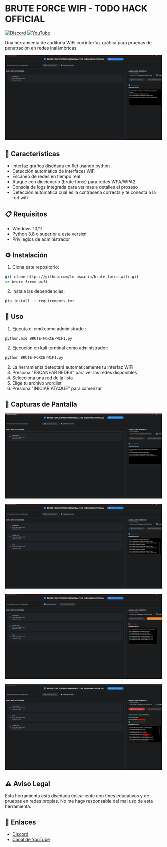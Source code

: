 # BRUTE FORCE WIFI - TODO HACK OFFICIAL

[![Discord](https://img.shields.io/badge/Discord-7289DA?style=for-the-badge&logo=discord&logoColor=white)](https://discord.gg/4svwzsy3UP)
[![YouTube](https://img.shields.io/badge/YouTube-FF0000?style=for-the-badge&logo=youtube&logoColor=white)](https://www.youtube.com/@HANNIBAL_H4X)

Una herramienta de auditoría WiFi con interfaz gráfica para pruebas de penetración en redes inalámbricas.

![Captura del programa](img/inicio.png)

## 🚀 Características

- Interfaz grafica diseñada en flet usando python
- Detección automática de interfaces WiFi
- Escaneo de redes en tiempo real
- Ataque con diccionario (brute force) para redes WPA/WPA2
- Consola de logs integrada para ver mas a detalles el proseso
- Detección automática cual es la contraseña correcta y te conecta a la red wifi

## 📋 Requisitos

- Windows 10/11
- Python 3.8 o superior a esta version
- Privilegios de administrador

## ⚙️ Instalación

1. Clona este repositorio:
```bash
git clone https://github.com/tu-usuario/brute-force-wifi.git
cd brute-force-wifi
```

2. Instala las dependencias:
```bash
pip install -r requirements.txt
```

## 🔧 Uso

1. Ejecuta el cmd como administrador:
```bash
python.exe BRUTE-FORCE-WIFI.py
```
2. Ejecucion en kali terminal como administrador:
```bash
python BRUTE-FORCE-WIFI.py
```
2. La herramienta detectará automáticamente tu interfaz WiFi
3. Presiona "ESCANEAR REDES" para ver las redes disponibles
4. Selecciona una red de la lista
5. Elige tu archivo wordlist
6. Presiona "INICIAR ATAQUE" para comenzar

## 📸 Capturas de Pantalla

![Interfaz principal](img/inicio.png)

![Escaneo de redes](img/escaneo.png)

![Ataque en proceso](img/ataque1.png)

![Ataque en proceso](img/ataque2.png)

## ⚠️ Aviso Legal

Esta herramienta está diseñada únicamente con fines educativos y de pruebas en redes propias. No me hago responsable del mal uso de esta herramienta.

## 🔗 Enlaces

- [Discord](https://discord.gg/4svwzsy3UP)
- [Canal de YouTube](https://www.youtube.com/@HANNIBAL_H4X)

